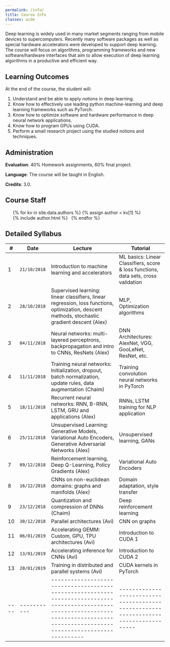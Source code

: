```yaml
---
permalink: /info/
title: Course Info
classes: wide
---
```


Deep learning is widely used in many market segments ranging from mobile devices
to supercomputers. Recently many software packages as well as special hardware
accelerators were developed to support deep learning. The course will focus on
algorithms, programming frameworks and new software/hardware interfaces that aim
to allow execution of deep learning algorithms in a productive and efficient
way. 
 
## Learning Outcomes

At the end of the course, the student will:

1.	Understand and be able to apply notions in deep learning.
1.	Know how to effectively use leading python machine-learning and deep
    learning frameworks such as PyTorch.
1.	Know how to optimize software and hardware performance in deep neural
    network applications.
1.	Know how to program GPUs using CUDA.
1.	Perform a small research project using the studied notions and techniques.


## Administration

**Evaluation**: 40% Homework assignments, 60% final project.

**Language**: The course will be taught in English.

**Credits**: 3.0.

## Course Staff

<div>
    <ul style="list-style: none">
    {% for kv in site.data.authors %}
        {% assign author = kv[1] %}
    <li style="display: inline-block; vertical-align: top; margin-right: 0.5em">
        {% include author.html %}
    </li>
    {% endfor %}
    </ul>
</div>

## Detailed Syllabus

| #    | Date         | Lecture                                                                                                                                                                               | Tutorial                                                                            |
| ---- | -----------  | ------------------------------------------------------------------------------------------------------------------------------------------------------------------------------------- | ----------------------------------------------------------------------------------- |
| 1    | `21/10/2018` | Introduction to machine learning and accelerators                                                                                                                                          | ML basics: Linear Classifiers, score & loss functions, data sets, cross validation  |
| 2    | `28/10/2018` | Supervised learning: linear classifiers, linear regression, loss functions, optimization, descent methods, stochastic gradient descent (Alex)                                         | MLP, Optimization algorithms                                                        |
| 3    | `04/11/2018` | Neural networks: multi-layered perceptrons, backpropagation and intro to CNNs, ResNets (Alex)                                                                                         | DNN Architectures: AlexNet, VGG, GooLeNet, ResNet, etc.                             |
| 4    | `11/11/2018` | Training neural networks: Initialization, dropout, batch normalization, update rules, data augmentation  (Chaim)                                                                      | Training convolution neural networks in PyTorch                                     |
| 5    | `18/11/2018` | Recurrent neural networks: RNN, B-RNN, LSTM, GRU and applications (Alex)                                                                                                              | RNNs, LSTM training for NLP application                                             |
| 6    | `25/11/2018` | Unsupervised Learning: Generative Models, Variational Auto Encoders, Generative Adversarial Networks (Alex)                                                                           | Unsupervised learning, GANs                                                         |
| 7    | `09/12/2018` | Reinforcement learning, Deep Q-Learning, Policy Gradients (Alex)                                                                                                                      | Variational Auto Encoders                                                           |
| 8    | `16/12/2018` | CNNs on non-euclidean domains: graphs and manifolds (Alex)                                                                                                                            | Domain adaptation, style transfer                                                   |
| 9    | `23/12/2018` | Quantization and compression of DNNs (Chaim)                                                                                                                                          | Deep reinforcement learning                                                         |
| 10   | `30/12/2018` | Parallel architectures (Avi)                                                                                                                                                          | CNN on graphs                                                                       |
| 11   | `06/01/2019` | Accelerating GEMM: Custom, GPU, TPU architectures (Avi)                                                                                                                               | Introduction to CUDA 1                                                              |
| 12   | `13/01/2019` | Accelerating inference for CNNs (Avi)                                                                                                                                                 | Introduction to CUDA 2                                                              |
| 13   | `20/01/2019` | Training in distributed and parallel systems (Avi)                                                                                                                                    | CUDA kernels in PyTorch                                                             |
| ---- | -----------  | ------------------------------------------------------------------------------------------------------------------------------------------------------------------------------------- | ----------------------------------------------------------------------------------- |


